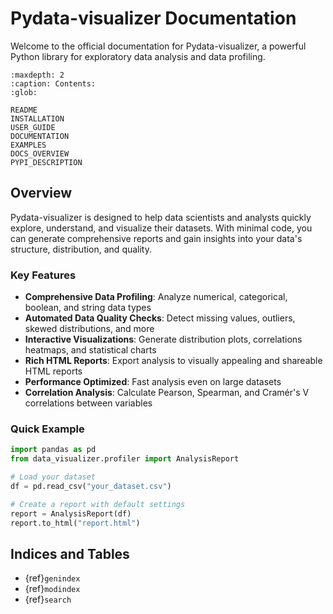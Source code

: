 # Pydata-visualizer Documentation

Welcome to the official documentation for Pydata-visualizer, a powerful Python library for exploratory data analysis and data profiling.

```{toctree}
:maxdepth: 2
:caption: Contents:
:glob:

README
INSTALLATION
USER_GUIDE
DOCUMENTATION
EXAMPLES
DOCS_OVERVIEW
PYPI_DESCRIPTION
```

## Overview

Pydata-visualizer is designed to help data scientists and analysts quickly explore, understand, and visualize their datasets. With minimal code, you can generate comprehensive reports and gain insights into your data's structure, distribution, and quality.

### Key Features

-  **Comprehensive Data Profiling**: Analyze numerical, categorical, boolean, and string data types
-  **Automated Data Quality Checks**: Detect missing values, outliers, skewed distributions, and more
-  **Interactive Visualizations**: Generate distribution plots, correlations heatmaps, and statistical charts
-  **Rich HTML Reports**: Export analysis to visually appealing and shareable HTML reports
-  **Performance Optimized**: Fast analysis even on large datasets
-  **Correlation Analysis**: Calculate Pearson, Spearman, and Cramér's V correlations between variables

### Quick Example

```python
import pandas as pd
from data_visualizer.profiler import AnalysisReport

# Load your dataset
df = pd.read_csv("your_dataset.csv")

# Create a report with default settings
report = AnalysisReport(df)
report.to_html("report.html")
```

## Indices and Tables

* {ref}`genindex`
* {ref}`modindex`
* {ref}`search`

